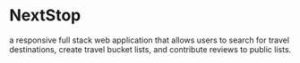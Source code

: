 # NextStop
a responsive full stack web application that allows users to search for travel destinations, create travel bucket lists, and contribute reviews to public lists.

